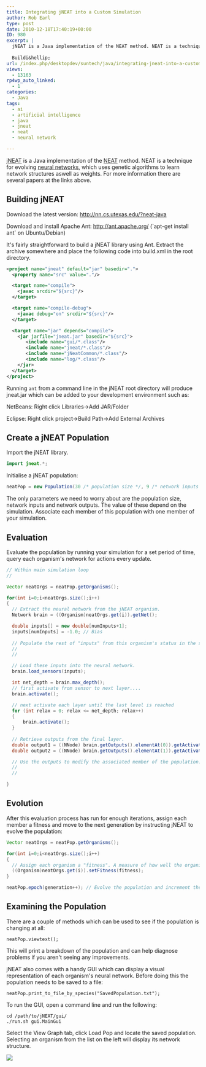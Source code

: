 ```yaml
---
title: Integrating jNEAT into a Custom Simulation
author: Rob Earl
type: post
date: 2010-12-18T17:40:19+00:00
ID: 980
excerpt: |
  jNEAT is a Java implementation of the NEAT method. NEAT is a technique for evolving neural networks, which uses genetic algorithms to learn network structures aswell as weights. For more information there are several papers at the links above.
  
  Buildi&hellip;
url: /index.php/desktopdev/suntech/java/integrating-jneat-into-a-custom-simulati/
views:
  - 13163
rp4wp_auto_linked:
  - 1
categories:
  - Java
tags:
  - ai
  - artificial intelligence
  - java
  - jneat
  - neat
  - neural network

---
```

[jNEAT][1] is a Java implementation of the [NEAT][2] method. NEAT is a technique for evolving [neural networks][3], which uses genetic algorithms to learn network structures aswell as weights. For more information there are several papers at the links above.

## Building jNEAT

Download the latest version: http://nn.cs.utexas.edu/?neat-java
  
Download and install Apache Ant: http://ant.apache.org/ (\`apt-get install ant\` on Ubuntu/Debian)

It's fairly straightforward to build a jNEAT library using Ant. Extract the archive somewhere and place the following code into build.xml in the root directory.

```xml
<project name="jneat" default="jar" basedir=".">
  <property name="src" value="."/>

  <target name="compile">
    <javac srcdir="${src}"/>
  </target>

  <target name="compile-debug">
    <javac debug="on" srcdir="${src}"/>
  </target>

  <target name="jar" depends="compile">
    <jar jarfile="jneat.jar" basedir="${src}">
       <include name="gui/*.class"/>
       <include name="jneat/*.class"/>
       <include name="jNeatCommon/*.class"/>
       <include name="log/*.class"/>
    </jar>
  </target>
</project>
```
Running `ant` from a command line in the jNEAT root directory will produce jneat.jar which can be added to your development environment such as:

NetBeans: Right click Libraries->Add JAR/Folder
  
Eclipse: Right click project->Build Path->Add External Archives

## Create a jNEAT Population

Import the jNEAT library.

```java
import jneat.*;
```

Initialise a jNEAT population:

```java
neatPop = new Population(30 /* population size */, 9 /* network inputs */ , 2 /* network outputs */, 5 /* max index of nodes */, true /* recurrent */, 0.5 /* probability of connecting two nodes */ );
```

The only parameters we need to worry about are the population size, network inputs and network outputs. The value of these depend on the simulation. Associate each member of this population with one member of your simulation.

## Evaluation

Evaluate the population by running your simulation for a set period of time, query each organism's network for actions every update.

```java
// Within main simulation loop
//

Vector neatOrgs = neatPop.getOrganisms();

for(int i=0;i<neatOrgs.size();i++)
{
  // Extract the neural network from the jNEAT organism.
  Network brain = ((Organism)neatOrgs.get(i)).getNet();

  double inputs[] = new double[numInputs+1];
  inputs[numInputs] = -1.0; // Bias
  
  // Populate the rest of "inputs" from this organism's status in the simulation.
  //
  //

  // Load these inputs into the neural network.
  brain.load_sensors(inputs);

  int net_depth = brain.max_depth();
  // first activate from sensor to next layer....
  brain.activate();

  // next activate each layer until the last level is reached
  for (int relax = 0; relax <= net_depth; relax++)
  {
      brain.activate();
  }
        
  // Retrieve outputs from the final layer.
  double output1 = ((NNode) brain.getOutputs().elementAt(0)).getActivation(); 
  double output2 = ((NNode) brain.getOutputs().elementAt(1)).getActivation();

  // Use the outputs to modify the associated member of the population.
  //
  //

}
```
## Evolution

After this evaluation process has run for enough iterations, assign each member a fitness and move to the next generation by instructing jNEAT to evolve the population:

```java
Vector neatOrgs = neatPop.getOrganisms();

for(int i=0;i<neatOrgs.size();i++)
{
  // Assign each organism a "fitness". A measure of how well the organism performed since the last evolution.
  ((Organism)neatOrgs.get(i)).setFitness(fitness);
}

neatPop.epoch(generation++); // Evolve the population and increment the generation.
```
## Examining the Population

There are a couple of methods which can be used to see if the population is changing at all:

<code class="codespan">neatPop.viewtext();</code>

This will print a breakdown of the population and can help diagnose problems if you aren't seeing any improvements.

jNEAT also comes with a handy GUI which can display a visual representation of each organism's neural network. Before doing this the population needs to be saved to a file:

<code class="codespan">neatPop.print_to_file_by_species("SavedPopulation.txt");</code>

To run the GUI, open a command line and run the following:

```
cd /path/to/jNEAT/gui/
./run.sh gui.MainGui
```
Select the View Graph tab, click Load Pop and locate the saved population. Selecting an organism from the list on the left will display its network structure.

<img src="https://lessthandot.z19.web.core.windows.net/wp-content/uploads/users/robearl/jNEATGUI.png">

 [1]: http://nn.cs.utexas.edu/?neat-java
 [2]: http://nn.cs.utexas.edu/?neat
 [3]: http://en.wikipedia.org/wiki/Artificial_neural_network
